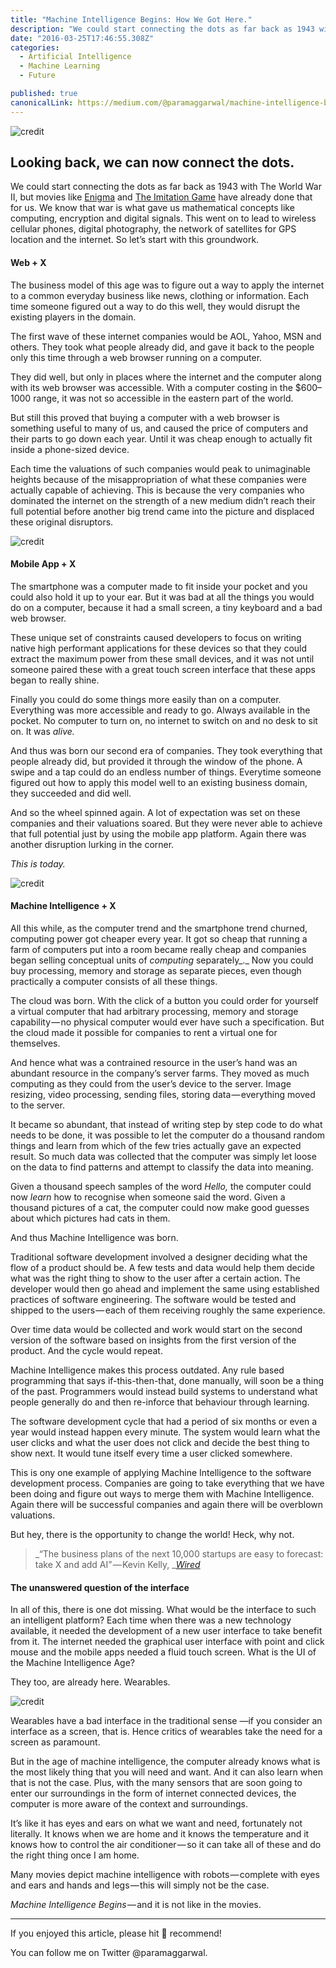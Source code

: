 ```yaml
---
title: "Machine Intelligence Begins: How We Got Here."
description: "We could start connecting the dots as far back as 1943 with The World War II, but movies like Enigma and The Imitation Game have already done that for us. We know that war is what gave us…"
date: "2016-03-25T17:46:55.308Z"
categories: 
  - Artificial Intelligence
  - Machine Learning
  - Future

published: true
canonicalLink: https://medium.com/@paramaggarwal/machine-intelligence-begins-how-we-got-here-eecc8cbec49e
---
```


![[credit](https://unsplash.com/photos/Se7fVNa9IXc)](./asset-1.jpeg)

## Looking back, we can now connect the dots.

We could start connecting the dots as far back as 1943 with The World War II, but movies like [Enigma](https://en.wikipedia.org/wiki/Enigma_%282001_film%29) and [The Imitation Game](https://en.wikipedia.org/wiki/The_Imitation_Game) have already done that for us. We know that war is what gave us mathematical concepts like computing, encryption and digital signals. This went on to lead to wireless cellular phones, digital photography, the network of satellites for GPS location and the internet. So let’s start with this groundwork.

#### Web + X

The business model of this age was to figure out a way to apply the internet to a common everyday business like news, clothing or information. Each time someone figured out a way to do this well, they would disrupt the existing players in the domain.

The first wave of these internet companies would be AOL, Yahoo, MSN and others. They took what people already did, and gave it back to the people only this time through a web browser running on a computer.

They did well, but only in places where the internet and the computer along with its web browser was accessible. With a computer costing in the $600–1000 range, it was not so accessible in the eastern part of the world.

But still this proved that buying a computer with a web browser is something useful to many of us, and caused the price of computers and their parts to go down each year. Until it was cheap enough to actually fit inside a phone-sized device.

Each time the valuations of such companies would peak to unimaginable heights because of the misappropriation of what these companies were actually capable of achieving. This is because the very companies who dominated the internet on the strength of a new medium didn’t reach their full potential before another big trend came into the picture and displaced these original disruptors.

![[credit](https://unsplash.com/photos/B3rMsmQi4Qk)](./asset-2.jpeg)

#### Mobile App + X

The smartphone was a computer made to fit inside your pocket and you could also hold it up to your ear. But it was bad at all the things you would do on a computer, because it had a small screen, a tiny keyboard and a bad web browser.

These unique set of constraints caused developers to focus on writing native high performant applications for these devices so that they could extract the maximum power from these small devices, and it was not until someone paired these with a great touch screen interface that these apps began to really shine.

Finally you could do some things more easily than on a computer. Everything was more accessible and ready to go. Always available in the pocket. No computer to turn on, no internet to switch on and no desk to sit on. It was _alive._

And thus was born our second era of companies. They took everything that people already did, but provided it through the window of the phone. A swipe and a tap could do an endless number of things. Everytime someone figured out how to apply this model well to an existing business domain, they succeeded and did well.

And so the wheel spinned again. A lot of expectation was set on these companies and their valuations soared. But they were never able to achieve that full potential just by using the mobile app platform. Again there was another disruption lurking in the corner.

_This is today._

![[credit](https://unsplash.com/photos/BM0y9zmkA1M)](./asset-3.jpeg)

#### Machine Intelligence + X

All this while, as the computer trend and the smartphone trend churned, computing power got cheaper every year. It got so cheap that running a farm of computers put into a room became really cheap and companies began selling conceptual units of _computing_ separately_._ Now you could buy processing, memory and storage as separate pieces, even though practically a computer consists of all these things.

The cloud was born. With the click of a button you could order for yourself a virtual computer that had arbitrary processing, memory and storage capability — no physical computer would ever have such a specification. But the cloud made it possible for companies to rent a virtual one for themselves.

And hence what was a contrained resource in the user’s hand was an abundant resource in the company’s server farms. They moved as much computing as they could from the user’s device to the server. Image resizing, video processing, sending files, storing data — everything moved to the server.

It became so abundant, that instead of writing step by step code to do what needs to be done, it was possible to let the computer do a thousand random things and learn from which of the few tries actually gave an expected result. So much data was collected that the computer was simply let loose on the data to find patterns and attempt to classify the data into meaning.

Given a thousand speech samples of the word _Hello,_ the computer could now _learn_ how to recognise when someone said the word. Given a thousand pictures of a cat, the computer could now make good guesses about which pictures had cats in them.

And thus Machine Intelligence was born.

Traditional software development involved a designer deciding what the flow of a product should be. A few tests and data would help them decide what was the right thing to show to the user after a certain action. The developer would then go ahead and implement the same using established practices of software engineering. The software would be tested and shipped to the users — each of them receiving roughly the same experience.

Over time data would be collected and work would start on the second version of the software based on insights from the first version of the product. And the cycle would repeat.

Machine Intelligence makes this process outdated. Any rule based programming that says if-this-then-that, done manually, will soon be a thing of the past. Programmers would instead build systems to understand what people generally do and then re-inforce that behaviour through learning.

The software development cycle that had a period of six months or even a year would instead happen every minute. The system would learn what the user clicks and what the user does not click and decide the best thing to show next. It would tune itself every time a user clicked somewhere.

This is ony one example of applying Machine Intelligence to the software development process. Companies are going to take everything that we have been doing and figure out ways to merge them with Machine Intelligence. Again there will be successful companies and again there will be overblown valuations.

But hey, there is the opportunity to change the world! Heck, why not.

> _“The business plans of the next 10,000 startups are easy to forecast: take X and add AI” — Kevin Kelly, _[_Wired_](http://www.wired.com/2014/10/future-of-artificial-intelligence/)

#### The unanswered question of the interface

In all of this, there is one dot missing. What would be the interface to such an intelligent platform? Each time when there was a new technology available, it needed the development of a new user interface to take benefit from it. The internet needed the graphical user interface with point and click mouse and the mobile apps needed a fluid touch screen. What is the UI of the Machine Intelligence Age?

They too, are already here. Wearables.

![[credit](https://unsplash.com/photos/M31VSuBSf0g)](./asset-4.jpeg)

Wearables have a bad interface in the traditional sense —if you consider an interface as a screen, that is. Hence critics of wearables take the need for a screen as paramount.

But in the age of machine intelligence, the computer already knows what is the most likely thing that you will need and want. And it can also learn when that is not the case. Plus, with the many sensors that are soon going to enter our surroundings in the form of internet connected devices, the computer is more aware of the context and surroundings.

It’s like it has eyes and ears on what we want and need, fortunately not literally. It knows when we are home and it knows the temperature and it knows how to control the air conditioner — so it can take all of these and do the right thing once I am home.

Many movies depict machine intelligence with robots — complete with eyes and ears and hands and legs — this will simply not be the case.

_Machine Intelligence Begins_ — and it is not like in the movies.

---

If you enjoyed this article, please hit 💚 recommend!

You can follow me on Twitter @paramaggarwal.